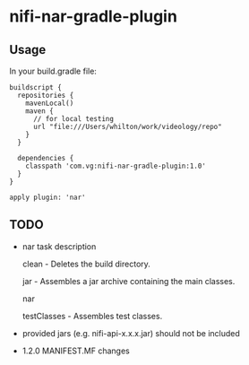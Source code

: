 # nifi-nar-gradle-plugin

## Usage

In your build.gradle file:

```
buildscript {
  repositories {
    mavenLocal()
    maven {
      // for local testing
      url "file:///Users/whilton/work/videology/repo"
    }
  }

  dependencies {
    classpath 'com.vg:nifi-nar-gradle-plugin:1.0'
  }
}

apply plugin: 'nar'
```

## TODO

* nar task description

    clean - Deletes the build directory.

    jar - Assembles a jar archive containing the main classes.

    nar

    testClasses - Assembles test classes.

* provided jars (e.g. nifi-api-x.x.x.jar) should not be included

* 1.2.0 MANIFEST.MF changes

